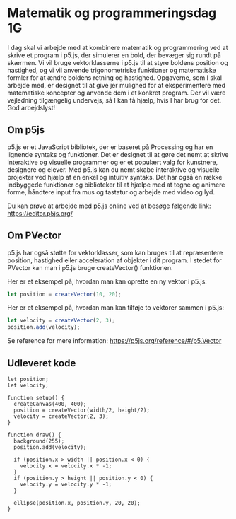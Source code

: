 # Matematik og programmeringsdag 1G
I dag skal vi arbejde med at kombinere matematik og programmering ved at skrive et program i p5.js, der simulerer en bold, der bevæger sig rundt på skærmen. Vi vil bruge vektorklasserne i p5.js til at styre boldens position og hastighed, og vi vil anvende trigonometriske funktioner og matematiske formler for at ændre boldens retning og hastighed. Opgaverne, som I skal arbejde med, er designet til at give jer mulighed for at eksperimentere med matematiske koncepter og anvende dem i et konkret program. Der vil være vejledning tilgængelig undervejs, så I kan få hjælp, hvis I har brug for det.    
God arbejdslyst!

## Om p5js
p5.js er et JavaScript bibliotek, der er baseret på Processing og har en lignende syntaks og funktioner. Det er designet til at gøre det nemt at skrive interaktive og visuelle programmer og er et populært valg for kunstnere, designere og elever. Med p5.js kan du nemt skabe interaktive og visuelle projekter ved hjælp af en enkel og intuitiv syntaks. Det har også en række indbyggede funktioner og biblioteker til at hjælpe med at tegne og animere forme, håndtere input fra mus og tastatur og arbejde med video og lyd.

Du kan prøve at arbejde med p5.js online ved at besøge følgende link: https://editor.p5js.org/

## Om PVector
p5.js har også støtte for vektorklasser, som kan bruges til at repræsentere position, hastighed eller acceleration af objekter i dit program. I stedet for PVector kan man i p5.js bruge createVector() funktionen.

Her er et eksempel på, hvordan man kan oprette en ny vektor i p5.js:
```JavaScript
let position = createVector(10, 20);
```

Her er et eksempel på, hvordan man kan tilføje to vektorer sammen i p5.js:
```JavaScript
let velocity = createVector(2, 3);
position.add(velocity);
```

Se reference for mere information: https://p5js.org/reference/#/p5.Vector

## Udleveret kode

```
let position;
let velocity;

function setup() {
  createCanvas(400, 400);
  position = createVector(width/2, height/2);
  velocity = createVector(2, 3);
}

function draw() {
  background(255);
  position.add(velocity);

  if (position.x > width || position.x < 0) {
    velocity.x = velocity.x * -1;
  }
  if (position.y > height || position.y < 0) {
    velocity.y = velocity.y * -1;
  }

  ellipse(position.x, position.y, 20, 20);
}
```
